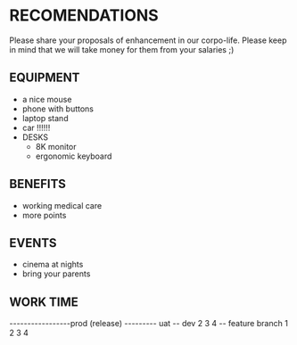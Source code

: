 # RECOMENDATIONS

Please share your proposals of enhancement in our corpo-life.
Please keep in mind that we will take money for them from your salaries ;)

## EQUIPMENT
- a nice mouse
- phone with buttons
- laptop stand
- car !!!!!!
- DESKS
  - 8K monitor
  - ergonomic keyboard 

## BENEFITS
- working medical care
- more points

## EVENTS
- cinema at nights
- bring your parents

## WORK TIME



-----------------prod (release)
--------- uat 
-- dev 2 3 4
-- feature branch  1 2 3 4 
